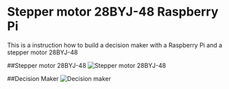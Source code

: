 # Stepper motor 28BYJ-48 Raspberry Pi
This is a instruction how to build a decision maker with a Raspberry Pi and a stepper motor 28BYJ-48

##Stepper motor 28BYJ-48
![Stepper motor 28BYJ-48](https://custom-build-robots.com/wp-content/uploads/2017/06/Stepper_motor_28BYJ-48-300x262.jpg)

##Decision Maker
![Decision maker](https://custom-build-robots.com/wp-content/uploads/2017/06/decision_maker-300x254.jpg)
